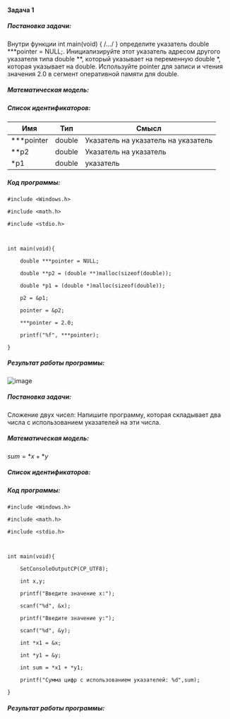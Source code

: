 #### **Задача 1** 

##### Постановка задачи: 
Внутри функции int main(void) { /*...*/ } определите указатель double ***pointer = NULL;. Инициализируйте этот указатель адресом другого указателя типа double **, который указывает на переменную double *, которая указывает на double. Используйте pointer для записи и чтения значения 2.0 в сегмент оперативной памяти для double.
##### Математическая модель:


##### Список идентификаторов:

| Имя        | Тип    | Смысл                               |
| ---------- | ------ | ----------------------------------- |
| ***pointer | double | Указатель на указатель на указатель |
| **p2       | double | Указатель на указатель              |
| *p1        | double | указатель                           |

##### Код программы:
```
#include <Windows.h>

#include <math.h>

#include <stdio.h>

  

int main(void){

    double ***pointer = NULL;

    double **p2 = (double **)malloc(sizeof(double));

    double *p1 = (double *)malloc(sizeof(double));

    p2 = &p1;

    pointer = &p2;

    ***pointer = 2.0;

    printf("%f", ***pointer);

}
```
##### Результат работы программы:
![image](https://github.com/user-attachments/assets/203d700d-8ee9-438f-b723-da1afbbcafed)

##### Постановка задачи: 
Сложение двух чисел: Напишите программу, которая складывает два числа с использованием указателей на эти числа.
##### Математическая модель:
$sum = *x + *y$

##### Список идентификаторов:

##### Код программы:
```
#include <Windows.h>

#include <math.h>

#include <stdio.h>

  

int main(void){

    SetConsoleOutputCP(CP_UTF8);

    int x,y;

    printf("Введите значение x:");

    scanf("%d", &x);

    printf("Введите значение y:");

    scanf("%d", &y);

    int *x1 = &x;

    int *y1 = &y;

    int sum = *x1 + *y1;

    printf("Сумма цифр с использованием указателей: %d",sum);

}
```
##### Результат работы программы:
